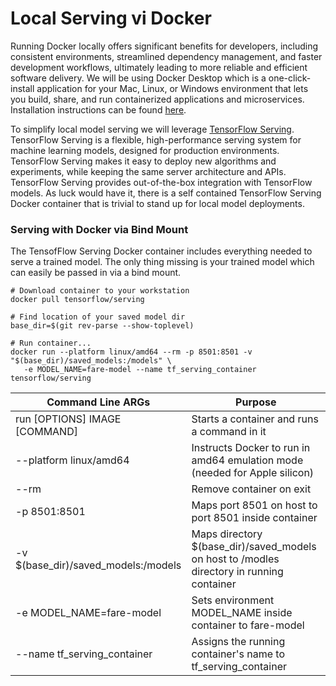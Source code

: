 # Local Serving vi Docker 
Running Docker locally offers significant benefits for developers, including consistent environments, streamlined dependency management, and faster development workflows, ultimately leading to more reliable and efficient software delivery. We will be using Docker Desktop which is a one-click-install application for your Mac, Linux, or Windows environment that lets you build, share, and run containerized applications and microservices. Installation instructions can be found [here](https://docs.docker.com/desktop/).

To simplify local model serving we will leverage [TensorFlow Serving](https://www.tensorflow.org/tfx/guide/serving). TensorFlow Serving is a flexible, high-performance serving system for machine learning models, designed for production environments. TensorFlow Serving makes it easy to deploy new algorithms and experiments, while keeping the same server architecture and APIs. TensorFlow Serving provides out-of-the-box integration with TensorFlow models. As luck would have it, there is a self contained TensorFlow Serving Docker container that is trivial to stand up for local model deployments.

### Serving with Docker via Bind Mount
The TensofFlow Serving Docker container includes everything needed to serve a trained model.  The only thing missing is your trained model which can easily be passed in via a bind mount.

```
# Download container to your workstation
docker pull tensorflow/serving

# Find location of your saved model dir
base_dir=$(git rev-parse --show-toplevel)

# Run container...
docker run --platform linux/amd64 --rm -p 8501:8501 -v "$(base_dir)/saved_models:/models" \
   -e MODEL_NAME=fare-model --name tf_serving_container tensorflow/serving
```
| Command Line ARGs | Purpose |
| --- | ------- |
| run [OPTIONS] IMAGE [COMMAND] | Starts a container and runs a command in it |
| --platform linux/amd64 | Instructs Docker to run in amd64 emulation mode (needed for Apple silicon) |
| --rm | Remove container on exit |
| -p 8501:8501 | Maps port 8501 on host to port 8501 inside container |
| -v $(base_dir)/saved_models:/models | Maps directory $(base_dir)/saved_models on host to /modles directory in running container |
| -e MODEL_NAME=fare-model | Sets environment MODEL_NAME inside container to fare-model |
| --name tf_serving_container | Assigns the running container's name to tf_serving_container |
